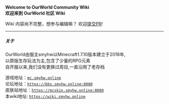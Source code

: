 **Welcome to OurWorld Community Wiki**  
**欢迎来到 OurWorld 社区 Wiki**

Wiki 内容尚不完整，想参与编辑嘛？ 欢迎[提交PR](https://github.com/smyhw/OurWorldCommunityWiki/pulls)!
***

##### 关于

OurWorld由服主smyhw以Minecraft1.7.10版本建立于2018年,  
以原版生存玩法为主,包含了少量的RPG元素  
自开服以来,我们没有更换过周目,一直沿用了老存档

游戏地址：[`mc.smyhw.online`](mc.smyhw.online)  
论坛地址：[`https://bbs.smyhw.online:8080`](https://bbs.smyhw.online:8080)  
皮肤站地址：[`https://mcskin.smyhw.online:8080`](https://mcskin.smyhw.online:8080)  
本wiki地址: [`https://wiki.smyhw.online`](https://wiki.smyhw.online)  
  
